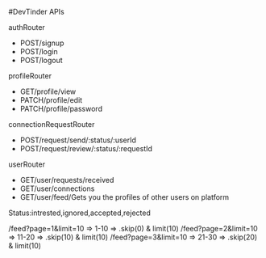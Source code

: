 #DevTinder APIs

authRouter
- POST/signup
- POST/login
- POST/logout

profileRouter
- GET/profile/view
- PATCH/profile/edit
- PATCH/profile/password

connectionRequestRouter
- POST/request/send/:status/:userId
- POST/request/review/:status/:requestId

userRouter
- GET/user/requests/received
- GET/user/connections
- GET/user/feed/Gets you the profiles of other users on platform


Status:intrested,ignored,accepted,rejected

/feed?page=1&limit=10 => 1-10 => .skip(0) & limit(10)
/feed?page=2&limit=10 => 11-20 => .skip(10) & limit(10)
/feed?page=3&limit=10 => 21-30 => .skip(20) & limit(10)
